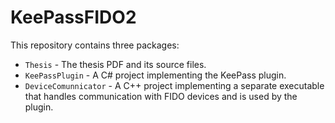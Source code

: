 # KeePassFIDO2

This repository contains three packages:

 - `Thesis` - The thesis PDF and its source files.
 - `KeePassPlugin` - A C# project implementing the KeePass plugin.
 - `DeviceComunnicator` - A C++ project implementing a separate executable that handles communication with FIDO devices and is used by the plugin.
